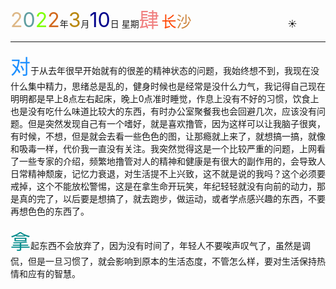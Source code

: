 <font size=6><font color=#DEB887>2</font><font color=#5F9EA0>0</font><font color=7FFF00>2</font><font color=#D2691E>2</font></font>年<font size=6 color=#B8860B>3</font>月<font size=6 color=#00008B>10</font>日 星期<font size=6 color=#F08080>肆</font>
<font size=5><font color=#FF4500>长</font><font color=#CD853F>沙</font></font>&emsp;&emsp;&emsp;&emsp;&emsp;&emsp;&emsp;&emsp;&emsp;&emsp;&emsp;:sunny:

-----

<font size=6 color=#1E90FF>对</font>于从去年很早开始就有的很差的精神状态的问题，我始终想不到，我现在没什么集中精力，思绪总是乱的，健身时候也是经常是没什么力气，我记得自己现在明明都是早上8点左右起床，晚上0点准时睡觉，作息上没有不好的习惯，饮食上也是没有吃什么味道比较大的东西，有时办公室聚餐我也会回避几次，应该没有问题。但是突然发现自己有一个嗜好，就是喜欢撸管，因为这样可以让我脑子很爽，有时候，不想，但是就会去看一些色色的图，让那瘾就上来了，就想搞一搞，就像和吸毒一样，代价我一直没有关注。我突然觉得这是一个比较严重的问题，上网看了一些专家的介绍，频繁地撸管对人的精神和健康是有很大的副作用的，会导致人日常精神颓废，记忆力衰退，对生活提不上兴致，这不就是说的我吗？这个必须要戒掉，这个不能放松警惕，这是在拿生命开玩笑，年纪轻轻就没有向前的动力，那是真的完了，以后要是想搞了，就去跑步，做运动，或者学点感兴趣的东西，不要再想色色的东西了。

<font size=6 color=#008B8B>拿</font>起东西不会放弃了，因为没有时间了，年轻人不要唉声叹气了，虽然是调侃，但是一旦习惯了，就会影响到原本的生活态度，不管怎么样，要对生活保持热情和应有的智慧。






